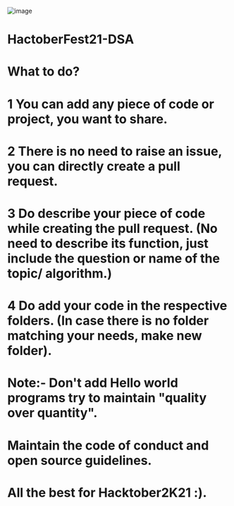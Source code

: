 ![image](https://user-images.githubusercontent.com/74058157/135972865-35620700-689f-44bf-a77f-30adf99479d7.png)

# HactoberFest21-DSA

# What to do?

# 1 You can add any piece of code or project, you want to share.
# 2 There is no need to raise an issue, you can directly create a pull request.
# 3 Do describe your piece of code while creating the pull request. (No need to describe its function, just include the question or name of the topic/ algorithm.)
# 4 Do add your code in the respective folders. (In case there is no folder matching your needs, make new folder).
# Note:- Don't add Hello world programs try to maintain "quality over quantity".

# Maintain the code of conduct and open source guidelines.
# All the best for Hacktober2K21 :).
